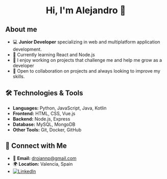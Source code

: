 <div align="center">
<h1 align="center">Hi, I'm Alejandro 👋</h1>
</div>

## About me

- 💻  **Junior Developer** specializing in web and multiplatform application development.
- 🌱 Currently learning React and Node.js
- 🚀 I enjoy working on projects that challenge me and help me grow as a developer
- 🎯 Open to collaboration on projects and always looking to improve my skills.  

## 🛠️ Technologies & Tools
- **Languages:** Python, JavaScript, Java, Kotlin  
- **Frontend:** HTML, CSS, Vue.js
- **Backend:** Node.js, Express
- **Database:** MySQL, MongoDB
- **Other Tools:** Git, Docker, GitHub

## 🔗 Connect with Me
- 📧 **Email:** drojannp@gmail.com  
- 🌍 **Location:** Valencia, Spain
- [![LinkedIn](https://img.shields.io/badge/LinkedIn-Profile-blue)](https://www.linkedin.com/in/alejandro-navarro-puig-7611891bb/)

